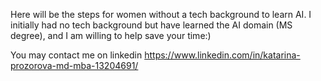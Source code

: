 Here will be the steps for women without a tech background to learn AI. I initially had no tech background but have learned the AI domain (MS degree), and I am willing to help save your time:)

You may contact me on linkedin https://www.linkedin.com/in/katarina-prozorova-md-mba-13204691/
